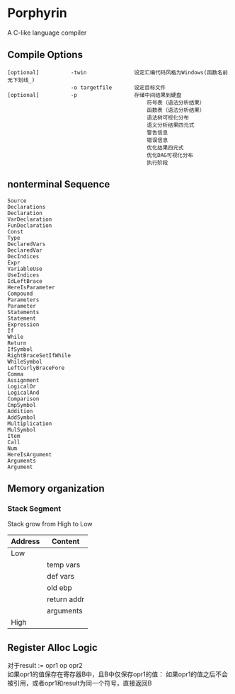 # Porphyrin
A C-like language compiler

## Compile Options
```
[optional]          -twin               设定汇编代码风格为Windows(函数名前无下划线_)
                    -o targetfile       设定目标文件
[optional]          -p                  存储中间结果到硬盘
                                            符号表（语法分析结果）
                                            函数表（语法分析结果）
                                            语法树可视化分布
                                            语义分析结果四元式
                                            警告信息
                                            错误信息
                                            优化结果四元式
                                            优化DAG可视化分布
                                            执行阶段
```

## nonterminal Sequence
    Source
    Declarations
    Declaration
    VarDeclaration
    FunDeclaration
    Const
    Type
    DeclaredVars
    DeclaredVar
    DecIndices
    Expr
    VariableUse
    UseIndices
    IdLeftBrace
    HereIsParameter
    Compound
    Parameters
    Parameter
    Statements
    Statement
    Expression
    If
    While
    Return
    IfSymbol
    RightBraceSetIfWhile
    WhileSymbol
    LeftCurlyBraceFore
    Comma
    Assignment
    LogicalOr
    LogicalAnd
    Comparison
    CmpSymbol
    Addition
    AddSymbol
    Multiplication
    MulSymbol
    Item
    Call
    Num
    HereIsArgument
    Arguments
    Argument

## Memory organization
### Stack Segment
Stack grow from High to Low  

| Address | Content     |
|---------|-------------|
| Low     |             |
|         | temp vars   |
|         | def vars    |
|         | old ebp     |
|         | return addr |
|         | arguments   |
| High    |             |

## Register Alloc Logic
对于result := opr1 op opr2  
如果opr1的值保存在寄存器B中，且B中仅保存opr1的值：
    如果opr1的值之后不会被引用，或者opr1和result为同一个符号，直接返回B
